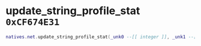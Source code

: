 # update_string_profile_stat `0xCF674E31`

```lua
natives.net.update_string_profile_stat(_unk0 --[[ integer ]], _unk1 --[[ integer ]])
```